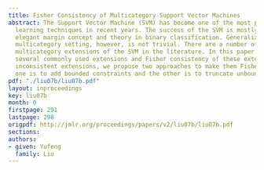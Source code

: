 ```yaml
---
title: Fisher Consistency of Multicategory Support Vector Machines
abstract: The Support Vector Machine (SVM) has become one of the most popular machine
  learning techniques in recent years. The success of the SVM is mostly due to its
  elegant margin concept and theory in binary classification. Generalization to the
  multicategory setting, however, is not trivial. There are a number of different
  multicategory extensions of the SVM in the literature. In this paper, we review
  several commonly used extensions and Fisher consistency of these extensions. For
  inconsistent extensions, we propose two approaches to make them Fisher consistent,
  one is to add bounded constraints and the other is to truncate unbounded hinge losses.
pdf: "./liu07b/liu07b.pdf"
layout: inproceedings
key: liu07b
month: 0
firstpage: 291
lastpage: 298
origpdf: http://jmlr.org/proceedings/papers/v2/liu07b/liu07b.pdf
sections: 
authors:
- given: Yufeng
  family: Liu
---
```

